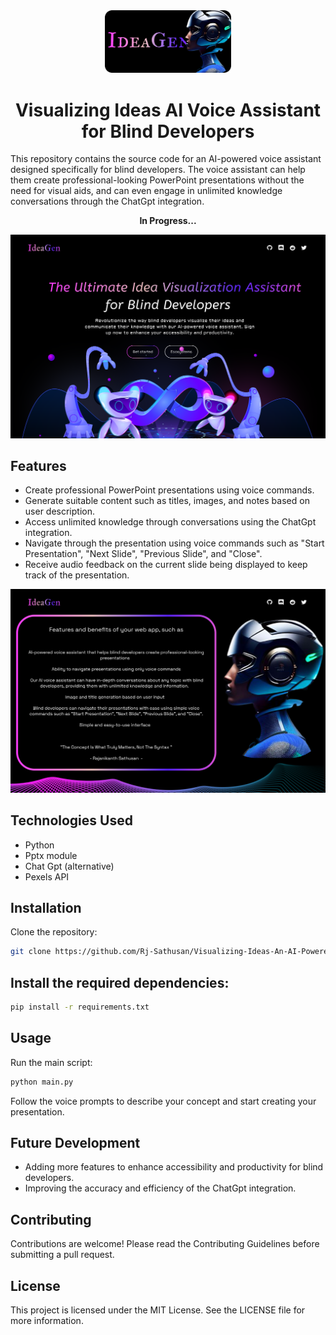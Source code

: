 <div align="center">
    <img src="Resources/img1.png" alt="Project Banner" width="40%">
</div>
  
 <div align="center">
<h1> 
Visualizing Ideas AI Voice Assistant for Blind Developers </h1>

</div>

  
This repository contains the source code for an AI-powered voice assistant designed specifically for blind developers. The voice assistant can help them create professional-looking PowerPoint presentations without the need for visual aids, and can even engage in unlimited knowledge conversations through the ChatGpt integration.
<div align="center">
<p><b>In Progress...</b></p>
</div>
 <img src="img2.png" alt="Project Banner" >

## Features
- Create professional PowerPoint presentations using voice commands.
- Generate suitable content such as titles, images, and notes based on user description.
- Access unlimited knowledge through conversations using the ChatGpt integration.
- Navigate through the presentation using voice commands such as "Start Presentation", "Next Slide", "Previous Slide", and "Close".
- Receive audio feedback on the current slide being displayed to keep track of the presentation.

 <img src="img4.png" alt="Project Banner" >

## Technologies Used
- Python
- Pptx module
- Chat Gpt (alternative)
- Pexels API

## Installation
Clone the repository:
```sh
git clone https://github.com/Rj-Sathusan/Visualizing-Ideas-An-AI-Powered-Assistant-for-Blind-Developers
```
## Install the required dependencies:
```sh
pip install -r requirements.txt
```

## Usage
Run the main script:
```sh
python main.py
```
Follow the voice prompts to describe your concept and start creating your presentation.

## Future Development
- Adding more features to enhance accessibility and productivity for blind developers.
- Improving the accuracy and efficiency of the ChatGpt integration.

## Contributing
Contributions are welcome! Please read the Contributing Guidelines before submitting a pull request.

## License
This project is licensed under the MIT License. See the LICENSE file for more information.
